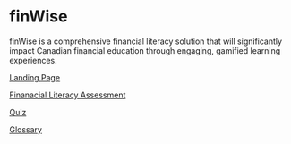 # finWise

finWise is a comprehensive financial literacy solution that will significantly impact Canadian financial education through engaging, gamified learning experiences.

[Landing Page](https://github.com/edimaudo/finWise/blob/main/landing_page.png)


[Finanacial Literacy Assessment](https://github.com/edimaudo/finWise/blob/main/financial_literacy_asssesment.png)


[Quiz](https://github.com/edimaudo/finWise/blob/main/quiz.png)


[Glossary](https://github.com/edimaudo/finWise/blob/main/glossary.png)
